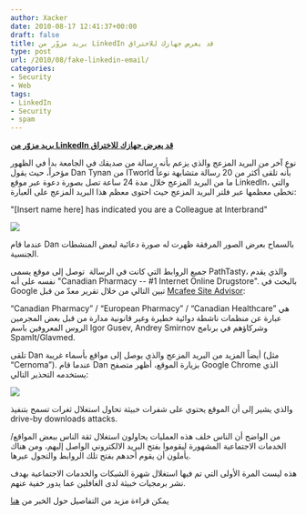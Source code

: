 ```yaml
---
author: Xacker
date: 2010-08-17 12:41:37+00:00
draft: false
title: بريد مزوّر من LinkedIn قد يعرض جهازك للاختراق
type: post
url: /2010/08/fake-linkedin-email/
categories:
- Security
- Web
tags:
- LinkedIn
- Security
- spam
---
```


**[بريد مزوّر من LinkedIn قد يعرض جهازك للاختراق](http://www.it-scoop.com/2010/08/fake-linkedin-email/)**


نوع آخر من البريد المزعج والذي يزعم بأنه رسالة من صديقك في الجامعة بدأ في الظهور مؤخراً، حيث يقول Dan Tynan من ITworld بأنه تلقى أكثر من 20 رسالة متشابهة نوعاً ما من البريد المزعج خلال مدة 24 ساعة تصل بصورة دعوة عبر موقع LinkedIn، والتي تخطى معظمها عبر فلتر البريد المزعج حيث احتوى معظم هذا البريد المزعج على العبارة:


"[Insert name here] has indicated you are a Colleague at Interbrand"




[![](http://www.it-scoop.com/wp-content/uploads/2010/08/linkedin_logo.jpg)
](http://www.it-scoop.com/2010/08/fake-linkedin-email/)


عندما قام Dan بالسماح بعرض الصور المرفقة ظهرت له صورة دعائية لبعض المنشطات الجنسية.

جميع الروابط التي كانت في الرسالة  توصل إلى موقع يسمى PathTasty، والذي يقدم نفسه على أنه "Canadian Pharmacy -- #1 Internet Online Drugstore". بالبحث في Google تبين التالي من خلال تقرير معدّ من قبل [Mcafee Site Advisor](http://www.siteadvisor.com/sites/pathtasty.com/postid?p=5064232):

“Canadian Pharmacy” / “European Pharmacy” / “Canadian Healthcare” هي عبارة عن منظمات ناشطة دوائية خطيرة وغير قانونية مدارة من قبل بعض المجرمين الروس المعروفين باسم Igor Gusev, Andrey Smirnov وشركاؤهم في برنامج SpamIt/Glavmed.

تلقى Dan أيضاً المزيد من البريد المزعج والذي يوصل إلى مواقع بأسماء غريبة (مثل “Cernoma”). عندما قام Dan بزيارة الموقع، أظهر متصفح Google Chrome الذي يستخدمه التحذير التالي:


[![](http://www.it-scoop.com/wp-content/uploads/2010/08/203301-google_chrome_cernoma_warning_original.jpg.png)
](http://www.it-scoop.com/2010/08/fake-linkedin-email/)


والذي يشير إلى أن الموقع يحتوي على شفرات خبيثة تحاول استغلال ثغرات تسمح بتنفيذ drive-by downloads attacks.

من الواضح أن الناس خلف هذه العمليات يحاولون استغلال ثقة الناس ببعض المواقع/الخدمات الاجتماعية المشهورة ليقوموا بفتح البريد الالكتروني الواصل إليهم، ومن هناك يأملون أن يقوم أحدهم بفتح تلك الروابط والتجول عبرها.

هذه ليست المرة الأولى التي تم فيها استغلال شهرة الشبكات والخدمات الاجتماعية بهدف نشر برمجيات خبيثة لدى الغافلين عما يدور خفية عنهم.

يمكن قراءة مزيد من التفاصيل حول الخبر من [هنا](http://www.pcworld.com/article/203301/warning_fake_linkedin_email_could_infect_your_pc.html?tk=hp_new)
